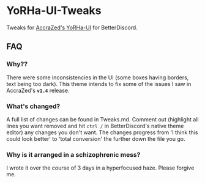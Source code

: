 # YoRHa-UI-Tweaks
Tweaks for [AccraZed's YoRHa-UI](https://github.com/AccraZed/YoRHA-UI-BetterDiscord) for BetterDiscord.

## FAQ

### Why??
There were some inconsistencies in the UI (some boxes having borders, text being too dark). This theme intends to fix some of the issues I saw in AccraZed's **`v1.4`** release.

### What's changed?
A full list of changes can be found in Tweaks.md. 
Comment out (highlight all lines you want removed and hit `ctrl /` in BetterDiscord's native theme editor) any changes you don't want. The changes progress from 'I think this could look better' to 'total conversion' the further down the file you go.

### Why is it arranged in a schizophrenic mess?
I wrote it over the course of 3 days in a hyperfocused haze. Please forgive me.
